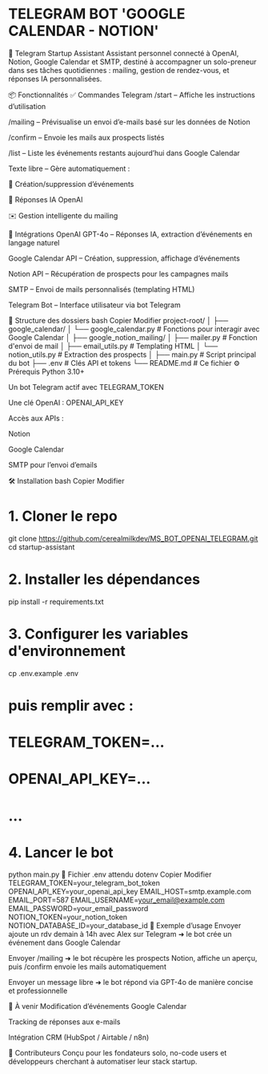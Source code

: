 # TELEGRAM BOT 'GOOGLE CALENDAR - NOTION'

🤖 Telegram Startup Assistant
Assistant personnel connecté à OpenAI, Notion, Google Calendar et SMTP, destiné à accompagner un solo-preneur dans ses tâches quotidiennes : mailing, gestion de rendez-vous, et réponses IA personnalisées.

📦 Fonctionnalités
✅ Commandes Telegram
/start – Affiche les instructions d’utilisation

/mailing – Prévisualise un envoi d’e-mails basé sur les données de Notion

/confirm – Envoie les mails aux prospects listés

/list – Liste les événements restants aujourd’hui dans Google Calendar

Texte libre – Gère automatiquement :

📅 Création/suppression d’événements

🤖 Réponses IA OpenAI

✉️ Gestion intelligente du mailing

🔌 Intégrations
OpenAI GPT-4o – Réponses IA, extraction d’événements en langage naturel

Google Calendar API – Création, suppression, affichage d’événements

Notion API – Récupération de prospects pour les campagnes mails

SMTP – Envoi de mails personnalisés (templating HTML)

Telegram Bot – Interface utilisateur via bot Telegram

🧾 Structure des dossiers
bash
Copier
Modifier
project-root/
│
├── google_calendar/
│   └── google_calendar.py            # Fonctions pour interagir avec Google Calendar
│
├── google_notion_mailing/
│   ├── mailer.py                     # Fonction d'envoi de mail
│   ├── email_utils.py                # Templating HTML
│   └── notion_utils.py               # Extraction des prospects
│
├── main.py                           # Script principal du bot
├── .env                              # Clés API et tokens
└── README.md                         # Ce fichier
⚙️ Prérequis
Python 3.10+

Un bot Telegram actif avec TELEGRAM_TOKEN

Une clé OpenAI : OPENAI_API_KEY

Accès aux APIs :

Notion

Google Calendar

SMTP pour l’envoi d’emails

🛠️ Installation
bash
Copier
Modifier
# 1. Cloner le repo
git clone https://github.com/cerealmilkdev/MS_BOT_OPENAI_TELEGRAM.git
cd startup-assistant

# 2. Installer les dépendances
pip install -r requirements.txt

# 3. Configurer les variables d'environnement
cp .env.example .env
# puis remplir avec :
# TELEGRAM_TOKEN=...
# OPENAI_API_KEY=...
# ...

# 4. Lancer le bot
python main.py
🔐 Fichier .env attendu
dotenv
Copier
Modifier
TELEGRAM_TOKEN=your_telegram_bot_token
OPENAI_API_KEY=your_openai_api_key
EMAIL_HOST=smtp.example.com
EMAIL_PORT=587
EMAIL_USERNAME=your_email@example.com
EMAIL_PASSWORD=your_email_password
NOTION_TOKEN=your_notion_token
NOTION_DATABASE_ID=your_database_id
🚀 Exemple d’usage
Envoyer ajoute un rdv demain à 14h avec Alex sur Telegram ➜ le bot crée un événement dans Google Calendar

Envoyer /mailing ➜ le bot récupère les prospects Notion, affiche un aperçu, puis /confirm envoie les mails automatiquement

Envoyer un message libre ➜ le bot répond via GPT-4o de manière concise et professionnelle

📌 À venir
Modification d’événements Google Calendar

Tracking de réponses aux e-mails

Intégration CRM (HubSpot / Airtable / n8n)

🧠 Contributeurs
Conçu pour les fondateurs solo, no-code users et développeurs cherchant à automatiser leur stack startup.

